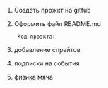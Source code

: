 1) Создать прожкт на gitfub
2) Оформить файл README.md

        Код проэкта:
1) добавление спрайтов
2) подписки на события
3) физика мяча
